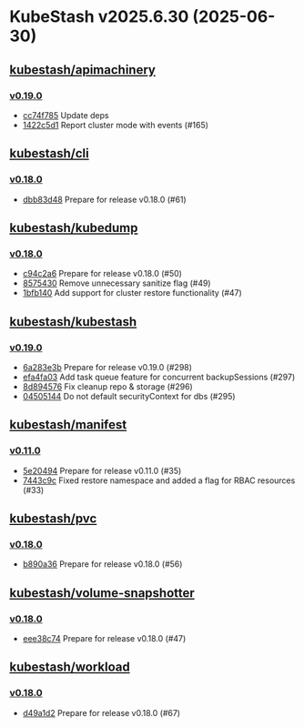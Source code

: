 # KubeStash v2025.6.30 (2025-06-30)


## [kubestash/apimachinery](https://github.com/kubestash/apimachinery)

### [v0.19.0](https://github.com/kubestash/apimachinery/releases/tag/v0.19.0)

- [cc74f785](https://github.com/kubestash/apimachinery/commit/cc74f785) Update deps
- [1422c5d1](https://github.com/kubestash/apimachinery/commit/1422c5d1) Report cluster mode with events (#165)



## [kubestash/cli](https://github.com/kubestash/cli)

### [v0.18.0](https://github.com/kubestash/cli/releases/tag/v0.18.0)

- [dbb83d48](https://github.com/kubestash/cli/commit/dbb83d48) Prepare for release v0.18.0 (#61)



## [kubestash/kubedump](https://github.com/kubestash/kubedump)

### [v0.18.0](https://github.com/kubestash/kubedump/releases/tag/v0.18.0)

- [c94c2a6](https://github.com/kubestash/kubedump/commit/c94c2a6) Prepare for release v0.18.0 (#50)
- [8575430](https://github.com/kubestash/kubedump/commit/8575430) Remove unnecessary sanitize flag (#49)
- [1bfb140](https://github.com/kubestash/kubedump/commit/1bfb140) Add support for cluster restore functionality (#47)



## [kubestash/kubestash](https://github.com/kubestash/kubestash)

### [v0.19.0](https://github.com/kubestash/kubestash/releases/tag/v0.19.0)

- [6a283e3b](https://github.com/kubestash/kubestash/commit/6a283e3b) Prepare for release v0.19.0 (#298)
- [efa4fa03](https://github.com/kubestash/kubestash/commit/efa4fa03) Add task queue feature for concurrent backupSessions  (#297)
- [8d894576](https://github.com/kubestash/kubestash/commit/8d894576) Fix cleanup repo & storage (#296)
- [04505144](https://github.com/kubestash/kubestash/commit/04505144) Do not default securityContext for dbs (#295)



## [kubestash/manifest](https://github.com/kubestash/manifest)

### [v0.11.0](https://github.com/kubestash/manifest/releases/tag/v0.11.0)

- [5e20494](https://github.com/kubestash/manifest/commit/5e20494) Prepare for release v0.11.0 (#35)
- [7443c9c](https://github.com/kubestash/manifest/commit/7443c9c) Fixed restore namespace and added a flag for RBAC resources (#33)



## [kubestash/pvc](https://github.com/kubestash/pvc)

### [v0.18.0](https://github.com/kubestash/pvc/releases/tag/v0.18.0)

- [b890a36](https://github.com/kubestash/pvc/commit/b890a36) Prepare for release v0.18.0 (#56)



## [kubestash/volume-snapshotter](https://github.com/kubestash/volume-snapshotter)

### [v0.18.0](https://github.com/kubestash/volume-snapshotter/releases/tag/v0.18.0)

- [eee38c74](https://github.com/kubestash/volume-snapshotter/commit/eee38c74) Prepare for release v0.18.0 (#47)



## [kubestash/workload](https://github.com/kubestash/workload)

### [v0.18.0](https://github.com/kubestash/workload/releases/tag/v0.18.0)

- [d49a1d2](https://github.com/kubestash/workload/commit/d49a1d2) Prepare for release v0.18.0 (#67)



